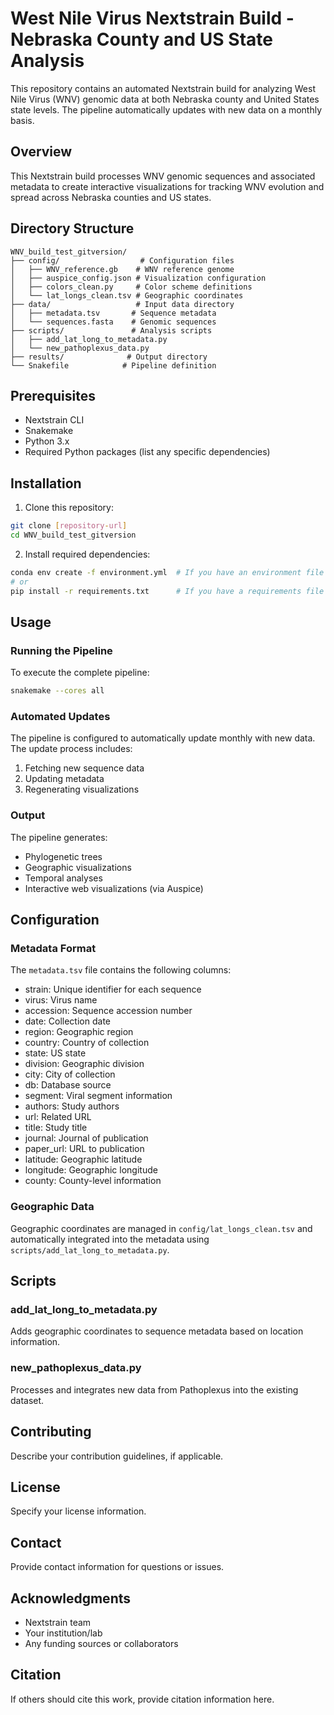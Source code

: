 # West Nile Virus Nextstrain Build - Nebraska County and US State Analysis

This repository contains an automated Nextstrain build for analyzing West Nile Virus (WNV) genomic data at both Nebraska county and United States state levels. The pipeline automatically updates with new data on a monthly basis.

## Overview

This Nextstrain build processes WNV genomic sequences and associated metadata to create interactive visualizations for tracking WNV evolution and spread across Nebraska counties and US states.

## Directory Structure

```
WNV_build_test_gitversion/
├── config/                  # Configuration files
│   ├── WNV_reference.gb    # WNV reference genome
│   ├── auspice_config.json # Visualization configuration
│   ├── colors_clean.py     # Color scheme definitions
│   └── lat_longs_clean.tsv # Geographic coordinates
├── data/                   # Input data directory
│   ├── metadata.tsv       # Sequence metadata
│   └── sequences.fasta    # Genomic sequences
├── scripts/               # Analysis scripts
│   ├── add_lat_long_to_metadata.py
│   └── new_pathoplexus_data.py
├── results/              # Output directory
└── Snakefile            # Pipeline definition
```

## Prerequisites

- Nextstrain CLI
- Snakemake
- Python 3.x
- Required Python packages (list any specific dependencies)

## Installation

1. Clone this repository:
```bash
git clone [repository-url]
cd WNV_build_test_gitversion
```

2. Install required dependencies:
```bash
conda env create -f environment.yml  # If you have an environment file
# or
pip install -r requirements.txt      # If you have a requirements file
```

## Usage

### Running the Pipeline

To execute the complete pipeline:

```bash
snakemake --cores all
```

### Automated Updates

The pipeline is configured to automatically update monthly with new data. The update process includes:
1. Fetching new sequence data
2. Updating metadata
3. Regenerating visualizations

### Output

The pipeline generates:
- Phylogenetic trees
- Geographic visualizations
- Temporal analyses
- Interactive web visualizations (via Auspice)

## Configuration

### Metadata Format

The `metadata.tsv` file contains the following columns:
- strain: Unique identifier for each sequence
- virus: Virus name
- accession: Sequence accession number
- date: Collection date
- region: Geographic region
- country: Country of collection
- state: US state
- division: Geographic division
- city: City of collection
- db: Database source
- segment: Viral segment information
- authors: Study authors
- url: Related URL
- title: Study title
- journal: Journal of publication
- paper_url: URL to publication
- latitude: Geographic latitude
- longitude: Geographic longitude
- county: County-level information

### Geographic Data

Geographic coordinates are managed in `config/lat_longs_clean.tsv` and automatically integrated into the metadata using `scripts/add_lat_long_to_metadata.py`.

## Scripts

### add_lat_long_to_metadata.py
Adds geographic coordinates to sequence metadata based on location information.

### new_pathoplexus_data.py
Processes and integrates new data from Pathoplexus into the existing dataset.

## Contributing

Describe your contribution guidelines, if applicable.

## License

Specify your license information.

## Contact

Provide contact information for questions or issues.

## Acknowledgments

- Nextstrain team
- Your institution/lab
- Any funding sources or collaborators

## Citation

If others should cite this work, provide citation information here.
